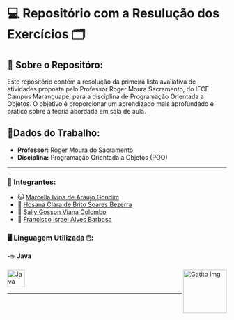 # 💻 Repositório com a Resulução dos Exercícios 🗂 

## 🔎 Sobre o Repositóro: 
Este repositório contém a resolução da primeira lista avaliativa de atividades proposta pelo Professor Roger Moura Sacramento, do IFCE Campus Maranguape, para a disciplina de Programação Orientada a Objetos. O objetivo é proporcionar um aprendizado mais aprofundado e prático sobre a teoria abordada em sala de aula.

## 📝Dados do Trabalho:

- **Professor:** Roger Moura do Sacramento
- **Disciplina:** Programação Orientada a Objetos (POO)
  
---

### 👾 Integrantes:
- 🐱 [Marcella Ivina de Araújo Gondim](https://github.com/MarcyIvi)
- 🐑 [Hosana Clara de Brito Soares Bezerra](https://github.com/hosanasoaress)
- 🐇 [Sally Gosson Viana Colombo](https://github.com/sallygosson)
- 🐎 [Francisco Israel Alves Barbosa](https://github.com/alvesisrael221)

### 🖥️ Linguagem Utilizada 🖱️:

-☕ **Java**
<br>
<br>
<img src="https://icongr.am/devicon/java-original.svg?size=128&color=currentColor" width="40" height="40" alt="Java Icon">
<img align="right" alt="Gatito Img" width="100" height="100" src="https://www.google.com/url?sa=i&url=https%3A%2F%2Fgithub.com%2FDeathopex&psig=AOvVaw0BLqutNoM5F-QEjBgGLFLr&ust=1730914017686000&source=images&cd=vfe&opi=89978449&ved=0CBMQjRxqFwoTCLC69a3bxYkDFQAAAAAdAAAAABAJ" >

---


